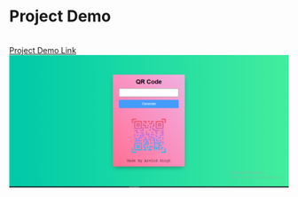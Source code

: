 # Project Demo
<br />
<a href="https://arvindsingh99.github.io/JavaScript-QR-Code-Generator/" class="button">Project Demo Link</a>
<img src="./assets/images/demo.PNG" alt="...">

